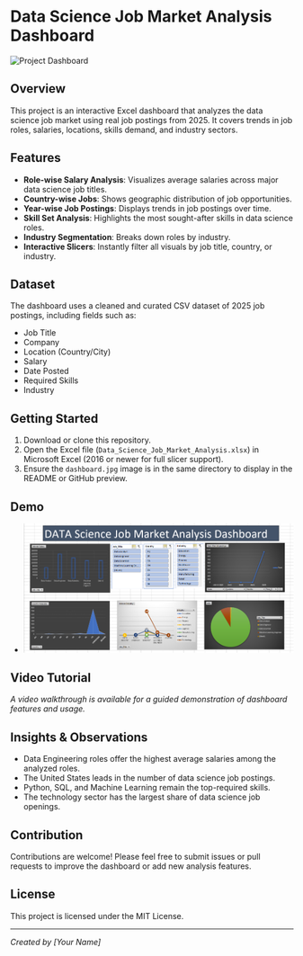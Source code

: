 # Data Science Job Market Analysis Dashboard

![Project Dashboard](dashboard.jpg)

## Overview
This project is an interactive Excel dashboard that analyzes the data science job market using real job postings from 2025. It covers trends in job roles, salaries, locations, skills demand, and industry sectors.

## Features

- **Role-wise Salary Analysis**: Visualizes average salaries across major data science job titles.
- **Country-wise Jobs**: Shows geographic distribution of job opportunities.
- **Year-wise Job Postings**: Displays trends in job postings over time.
- **Skill Set Analysis**: Highlights the most sought-after skills in data science roles.
- **Industry Segmentation**: Breaks down roles by industry.
- **Interactive Slicers**: Instantly filter all visuals by job title, country, or industry.

## Dataset
The dashboard uses a cleaned and curated CSV dataset of 2025 job postings, including fields such as:
- Job Title
- Company
- Location (Country/City)
- Salary
- Date Posted
- Required Skills
- Industry

## Getting Started

1. Download or clone this repository.
2. Open the Excel file (`Data_Science_Job_Market_Analysis.xlsx`) in Microsoft Excel (2016 or newer for full slicer support).
3. Ensure the `dashboard.jpg` image is in the same directory to display in the README or GitHub preview.

## Demo

- ![Dashboard Preview](dashboard.png)

## Video Tutorial

*A video walkthrough is available for a guided demonstration of dashboard features and usage.*

## Insights & Observations

- Data Engineering roles offer the highest average salaries among the analyzed roles.
- The United States leads in the number of data science job postings.
- Python, SQL, and Machine Learning remain the top-required skills.
- The technology sector has the largest share of data science job openings.

## Contribution

Contributions are welcome! Please feel free to submit issues or pull requests to improve the dashboard or add new analysis features.

## License

This project is licensed under the MIT License.

---

*Created by [Your Name]*

